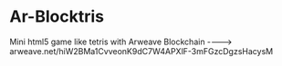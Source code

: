 # Ar-Blocktris
Mini html5 game like tetris with Arweave Blockchain ----> arweave.net/hiW2BMa1CvveonK9dC7W4APXlF-3mFGzcDgzsHacysM

